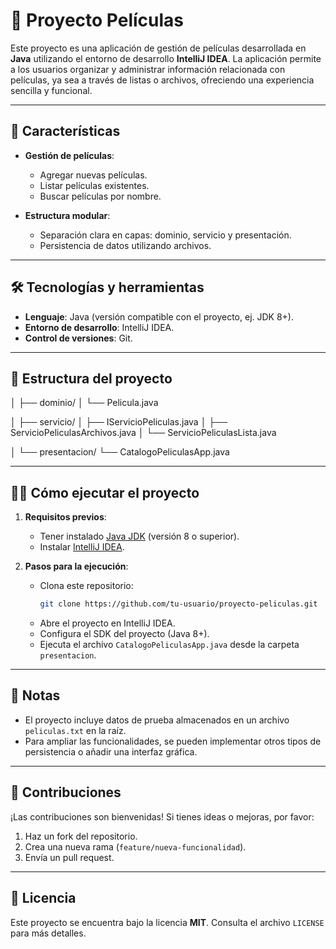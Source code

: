 # 🎥 Proyecto Películas

Este proyecto es una aplicación de gestión de películas desarrollada en **Java** utilizando el entorno de desarrollo **IntelliJ IDEA**. La aplicación permite a los usuarios organizar y administrar información relacionada con películas, ya sea a través de listas o archivos, ofreciendo una experiencia sencilla y funcional.

---

## 🚀 Características

- **Gestión de películas**:
  - Agregar nuevas películas.
  - Listar películas existentes.
  - Buscar películas por nombre.

- **Estructura modular**:
  - Separación clara en capas: dominio, servicio y presentación.
  - Persistencia de datos utilizando archivos.

---

## 🛠️ Tecnologías y herramientas

- **Lenguaje**: Java (versión compatible con el proyecto, ej. JDK 8+).
- **Entorno de desarrollo**: IntelliJ IDEA.
- **Control de versiones**: Git.

---

## 📂 Estructura del proyecto

│ ├── dominio/ │ └── Pelicula.java 

│ ├── servicio/ │ ├── IServicioPeliculas.java │ ├── ServicioPeliculasArchivos.java │ └── ServicioPeliculasLista.java 

│ └── presentacion/ └── CatalogoPeliculasApp.java 

---

## 🧑‍💻 Cómo ejecutar el proyecto

1. **Requisitos previos**:
   - Tener instalado [Java JDK](https://www.oracle.com/java/technologies/javase-jdk11-downloads.html) (versión 8 o superior).
   - Instalar [IntelliJ IDEA](https://www.jetbrains.com/idea/).

2. **Pasos para la ejecución**:
   - Clona este repositorio:
     ```bash
     git clone https://github.com/tu-usuario/proyecto-peliculas.git
     ```
   - Abre el proyecto en IntelliJ IDEA.
   - Configura el SDK del proyecto (Java 8+).
   - Ejecuta el archivo `CatalogoPeliculasApp.java` desde la carpeta `presentacion`.

---

## 📝 Notas

- El proyecto incluye datos de prueba almacenados en un archivo `peliculas.txt` en la raíz.
- Para ampliar las funcionalidades, se pueden implementar otros tipos de persistencia o añadir una interfaz gráfica.

---

## 🤝 Contribuciones

¡Las contribuciones son bienvenidas! Si tienes ideas o mejoras, por favor:
1. Haz un fork del repositorio.
2. Crea una nueva rama (`feature/nueva-funcionalidad`).
3. Envía un pull request.

---

## 📄 Licencia

Este proyecto se encuentra bajo la licencia **MIT**. Consulta el archivo `LICENSE` para más detalles.
